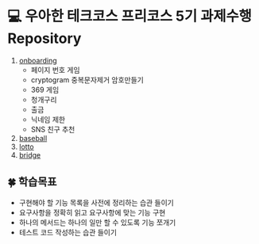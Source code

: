 # 💻 우아한 테크코스 프리코스 5기 과제수행 Repository
1. [onboarding](https://github.com/Damgom/woowacourse-pre/tree/main/java-onboarding)
    - 페이지 번호 게임
    - cryptogram 중복문자제거 암호만들기
    - 369 게임
    - 청개구리
    - 출금
    - 닉네임 제한
    - SNS 친구 추천
2. [baseball](https://github.com/Damgom/woowacourse-pre/tree/main/java-baseball)
3. [lotto](https://github.com/Damgom/woowacourse-pre/tree/main/java-lotto)
4. [bridge](https://github.com/Damgom/woowacourse-pre/tree/main/java-bridge)

## 🍀 학습목표
- 구현해야 할 기능 목록을 사전에 정리하는 습관 들이기
- 요구사항을 정확히 읽고 요구사항에 맞는 기능 구현
- 하나의 메서드는 하나의 일만 할 수 있도록 기능 쪼개기
- 테스트 코드 작성하는 습관 들이기
